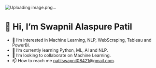 ![Uploading image.png…]()

# 👋 Hi, I’m Swapnil Alaspure Patil
- 👀 I’m interested in Machine Learning, NLP, WebScraping, Tableau and PowerBI.
- 🌱 I’m currently learning Python, ML, AI and NLP.
- 💞️ I’m looking to collaborate on Machine Learning.
- 📫 How to reach me patilswapnil08421@gmail.com.

<!---
swapnilalaspure1/swapnilalaspure1 is a ✨ special ✨ repository because its `README.md` (this file) appears on your GitHub profile.
You can click the Preview link to take a look at your changes.
--->
